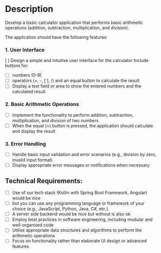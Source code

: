 # Description

Develop a basic calculator application that performs basic arithmetic operations (addition, subtraction, multiplication, and division).

The application should have the following features:

### 1. User Interface

[ ] Design a simple and intuitive user interface for the calculator
Include buttons for:
- [ ] numbers (0-9)
- [ ] operators (+, -,  [ ], /) and an equal button to calculate the result
- [ ] Display a text field or area to show the entered numbers and the calculated result

### 2. Basic Arithmetic Operations
- [ ] Implement the functionality to perform addition, subtraction, multiplication, and division of two numbers
- [ ] When the equal (=) button is pressed, the application should calculate and display the result

### 3. Error Handling
- [ ] Handle basic input validation and error scenarios (e.g., division by zero, invalid input format)
- [ ] Display appropriate error messages or notifications when necessary

## Technical Requirements:
- [ ] Use of our tech stack (Kotlin with Spring Boot Framework, Angular) would be nice
- [ ] but you can use any programming language or framework of your choice (e.g., JavaScript, Python, Java, C#, etc.).
- [ ] A server side backend would be nice but without is also ok
- [ ] Employ best practices in software engineering, including modular and well-organised code
- [ ] Utilise appropriate data structures and algorithms to perform the arithmetic operations
- [ ] Focus on functionality rather than elaborate UI design or advanced features